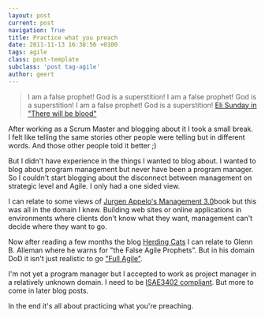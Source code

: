 ```yaml
---
layout: post
current: post
navigation: True
title: Practice what you preach
date: 2011-11-13 16:38:56 +0100
tags: agile
class: post-template
subclass: 'post tag-agile'
author: geert
---
```


> I am a false prophet! God is a superstition! I am a false prophet! God is a superstition! I am a false prophet! God is a superstition! [Eli Sunday in "There will be blood"](http://www.imdb.com/title/tt0469494/quotes?qt0441793)

After working as a Scrum Master and blogging about it I took a small break. I felt like telling the same stories other people were telling but in different words. And those other people told it better ;)

<!--more--> 

But I didn't have experience in the things I wanted to blog about. I wanted to blog about program management but never have been a program manager. So I couldn't start blogging about the disconnect between management on strategic level and Agile. I only had a one sided view.

I can relate to some views of [Jurgen Appelo's ](http://www.jurgenappelo.com/)[Management 3.0](http://www.amazon.com/o/ASIN/0321712471?tag=adapas-20)book but this was all in the domain I knew. Building web sites or online applications in environments where clients don't know what they want, management can't decide where they want to go.

Now after reading a few months the blog [Herding Cats](http://herdingcats.typepad.com/) I can relate to Glenn B. Alleman where he warns for "the False Agile Prophets". But in his domain DoD it isn't just realistic to go ["Full Agile"](http://vimeo.com/3945205).

I'm not yet a program manager but I accepted to work as project manager in a relatively unknown domain. I need to be [ISAE3402 compliant](http://isae3402.com/). But more to come in later blog posts.

In the end it's all about practicing what you're preaching.


